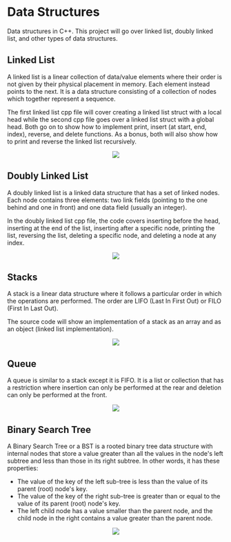 # Data Structures
Data structures in C++. This project will go over linked list, doubly linked list, and other types of data structures.

**Linked List**
--------------------
A linked list is a linear collection of data/value elements where their order is not given by their physical placement in memory. Each element instead points to the next. It is a data structure consisting of a collection of nodes which together represent a sequence.

The first linked list cpp file will cover creating a linked list struct with a local head while the second cpp file goes over a linked list struct with a global head. Both go on to show how to implement print, insert (at start, end, index), reverse, and delete functions. As a bonus, both will also show how to print and reverse the linked list recursively.  

<p align="center">
<img src="https://user-images.githubusercontent.com/100814612/163313907-1522e02b-b3e0-493f-b1c2-54a600e6a5f1.png"><img>
</p>

**Doubly Linked List**
--------------------
A doubly linked list is a linked data structure that has a set of linked nodes. Each node contains three elements: two link fields (pointing to the one behind and one in front) and one data field (usually an integer).

In the doubly linked list cpp file, the code covers inserting before the head, inserting at the end of the list, inserting after a specific node, printing the list, reversing the list, deleting a specific node, and deleting a node at any index.

<p align="center">
<img src="https://user-images.githubusercontent.com/100814612/163319019-cb3246a4-be1b-4b4e-b659-6ead75abc6d3.png"><img>
</p>

**Stacks**
-----------------
A stack is a linear data structure where it follows a particular order in which the operations are performed. The order are LIFO (Last In First Out) or FILO (First In Last Out).

The source code will show an implementation of a stack as an array and as an object (linked list implementation).

<p align="center">
<img src="https://user-images.githubusercontent.com/100814612/163494801-6b9aaa87-60b8-44c9-84b8-f2fc9ab41a54.png"><img>
</p>
  
**Queue**
-----------------
A queue is similar to a stack except it is FIFO. It is a list or collection that has a restriction where insertion can only be performed at the rear and deletion can only be performed at the front.

<p align="center">
<img src="https://user-images.githubusercontent.com/100814612/163496502-98e219f1-e617-416f-8289-c98707263638.png"><img>
</p>

**Binary Search Tree**
-----------------
A Binary Search Tree or a BST is a rooted binary tree data structure with internal nodes that store a value greater than all the values in the node's left subtree and less than those in its right subtree. In other words, it has these properties:

- The value of the key of the left sub-tree is less than the value of its parent (root) node's key.
- The value of the key of the right sub-tree is greater than or equal to the value of its parent (root) node's key.
- The left child node has a value smaller than the parent node, and the child node in the right contains a value greater than the parent node.


<p align="center">
<img src="https://user-images.githubusercontent.com/100814612/164086536-e2183329-56ca-4cd4-be2e-554657034a1a.png"><img>
</p>
